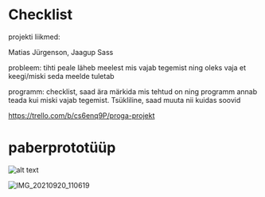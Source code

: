 # Checklist

projekti liikmed:

Matias Jürgenson, Jaagup Sass


probleem: tihti peale läheb meelest mis vajab tegemist ning oleks vaja et keegi/miski seda meelde tuletab

programm: checklist, saad ära märkida mis tehtud on ning programm annab teada kui miski vajab tegemist. Tsükliline, saad muuta nii kuidas soovid

https://trello.com/b/cs6enq9P/proga-projekt

# paberprototüüp
![alt text](http://url/to/60267635/134544696-f8ba6406-7e2f-41f8-84f2-7bb53f88f46d.jpg)

![IMG_20210920_110619](https://user-images.githubusercontent.com/60267635/134544696-f8ba6406-7e2f-41f8-84f2-7bb53f88f46d.jpg)
